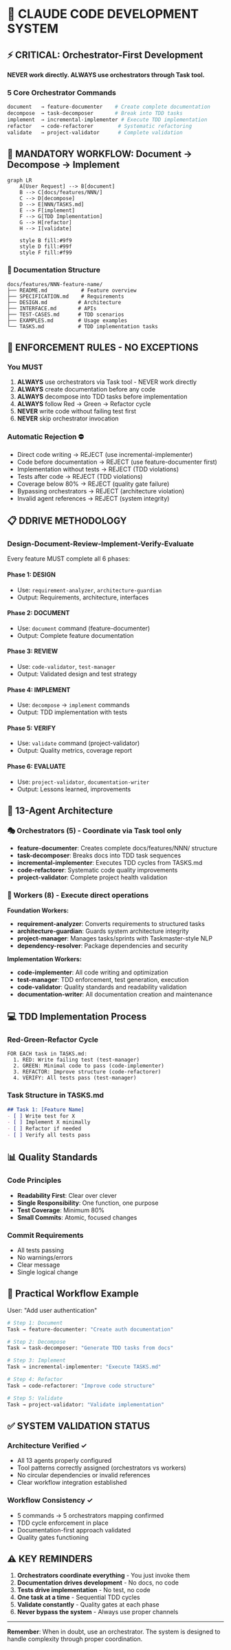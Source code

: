 # 🚀 CLAUDE CODE DEVELOPMENT SYSTEM

## ⚡ CRITICAL: Orchestrator-First Development

**NEVER work directly. ALWAYS use orchestrators through Task tool.**

### 5 Core Orchestrator Commands

```bash
document   → feature-documenter    # Create complete documentation
decompose  → task-decomposer       # Break into TDD tasks
implement  → incremental-implementer # Execute TDD implementation
refactor   → code-refactorer        # Systematic refactoring
validate   → project-validator      # Complete validation
```

## 🎯 MANDATORY WORKFLOW: Document → Decompose → Implement

```mermaid
graph LR
    A[User Request] --> B[document]
    B --> C[docs/features/NNN/]
    C --> D[decompose]
    D --> E[NNN/TASKS.md]
    E --> F[implement]
    F --> G[TDD Implementation]
    G --> H[refactor]
    H --> I[validate]

    style B fill:#9f9
    style D fill:#99f
    style F fill:#f99
```

### 📁 Documentation Structure

```
docs/features/NNN-feature-name/
├── README.md           # Feature overview
├── SPECIFICATION.md    # Requirements
├── DESIGN.md          # Architecture
├── INTERFACE.md       # APIs
├── TEST-CASES.md      # TDD scenarios
├── EXAMPLES.md        # Usage examples
└── TASKS.md           # TDD implementation tasks
```

## 🛑 ENFORCEMENT RULES - NO EXCEPTIONS

### You MUST

1. **ALWAYS** use orchestrators via Task tool - NEVER work directly
2. **ALWAYS** create documentation before any code
3. **ALWAYS** decompose into TDD tasks before implementation
4. **ALWAYS** follow Red → Green → Refactor cycle
5. **NEVER** write code without failing test first
6. **NEVER** skip orchestrator invocation

### Automatic Rejection ⛔

- Direct code writing → REJECT (use incremental-implementer)
- Code before documentation → REJECT (use feature-documenter first)
- Implementation without tests → REJECT (TDD violations)
- Tests after code → REJECT (TDD violations)
- Coverage below 80% → REJECT (quality gate failure)
- Bypassing orchestrators → REJECT (architecture violation)
- Invalid agent references → REJECT (system integrity)

## 📋 DDRIVE METHODOLOGY

### Design-Document-Review-Implement-Verify-Evaluate

Every feature MUST complete all 6 phases:

#### Phase 1: DESIGN

- Use: `requirement-analyzer`, `architecture-guardian`
- Output: Requirements, architecture, interfaces

#### Phase 2: DOCUMENT  

- Use: `document` command (feature-documenter)
- Output: Complete feature documentation

#### Phase 3: REVIEW

- Use: `code-validator`, `test-manager`
- Output: Validated design and test strategy

#### Phase 4: IMPLEMENT

- Use: `decompose` → `implement` commands
- Output: TDD implementation with tests

#### Phase 5: VERIFY

- Use: `validate` command (project-validator)
- Output: Quality metrics, coverage report

#### Phase 6: EVALUATE

- Use: `project-validator`, `documentation-writer`
- Output: Lessons learned, improvements

## 🤖 13-Agent Architecture

### 🎭 Orchestrators (5) - Coordinate via Task tool only

- **feature-documenter**: Creates complete docs/features/NNN/ structure
- **task-decomposer**: Breaks docs into TDD task sequences
- **incremental-implementer**: Executes TDD cycles from TASKS.md
- **code-refactorer**: Systematic code quality improvements
- **project-validator**: Complete project health validation

### 👷 Workers (8) - Execute direct operations

**Foundation Workers:**
- **requirement-analyzer**: Converts requirements to structured tasks
- **architecture-guardian**: Guards system architecture integrity  
- **project-manager**: Manages tasks/sprints with Taskmaster-style NLP
- **dependency-resolver**: Package dependencies and security

**Implementation Workers:**
- **code-implementer**: All code writing and optimization
- **test-manager**: TDD enforcement, test generation, execution
- **code-validator**: Quality standards and readability validation
- **documentation-writer**: All documentation creation and maintenance

## 💻 TDD Implementation Process

### Red-Green-Refactor Cycle

```
FOR EACH task in TASKS.md:
  1. RED: Write failing test (test-manager)
  2. GREEN: Minimal code to pass (code-implementer)
  3. REFACTOR: Improve structure (code-refactorer)
  4. VERIFY: All tests pass (test-manager)
```

### Task Structure in TASKS.md

```markdown
## Task 1: [Feature Name]
- [ ] Write test for X
- [ ] Implement X minimally
- [ ] Refactor if needed
- [ ] Verify all tests pass
```

## 📊 Quality Standards

### Code Principles

- **Readability First**: Clear over clever
- **Single Responsibility**: One function, one purpose
- **Test Coverage**: Minimum 80%
- **Small Commits**: Atomic, focused changes

### Commit Requirements

- All tests passing
- No warnings/errors
- Clear message
- Single logical change

## 🔄 Practical Workflow Example

User: "Add user authentication"

```bash
# Step 1: Document
Task → feature-documenter: "Create auth documentation"

# Step 2: Decompose  
Task → task-decomposer: "Generate TDD tasks from docs"

# Step 3: Implement
Task → incremental-implementer: "Execute TASKS.md"

# Step 4: Refactor
Task → code-refactorer: "Improve code structure"

# Step 5: Validate
Task → project-validator: "Validate implementation"
```

## ✅ SYSTEM VALIDATION STATUS

### Architecture Verified ✓
- All 13 agents properly configured
- Tool patterns correctly assigned (orchestrators vs workers)  
- No circular dependencies or invalid references
- Clear workflow integration established

### Workflow Consistency ✓
- 5 commands → 5 orchestrators mapping confirmed
- TDD cycle enforcement in place
- Documentation-first approach validated
- Quality gates functioning

## ⚠️ KEY REMINDERS

1. **Orchestrators coordinate everything** - You just invoke them
2. **Documentation drives development** - No docs, no code
3. **Tests drive implementation** - No test, no code
4. **One task at a time** - Sequential TDD cycles
5. **Validate constantly** - Quality gates at each phase
6. **Never bypass the system** - Always use proper channels

---

**Remember**: When in doubt, use an orchestrator. The system is designed to handle complexity through proper coordination.
